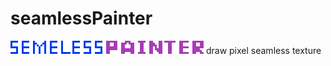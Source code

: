 # seamlessPainter
![image](https://github.com/shenmifangke/seamlessPainter/blob/master/logo.png)
draw pixel seamless texture
